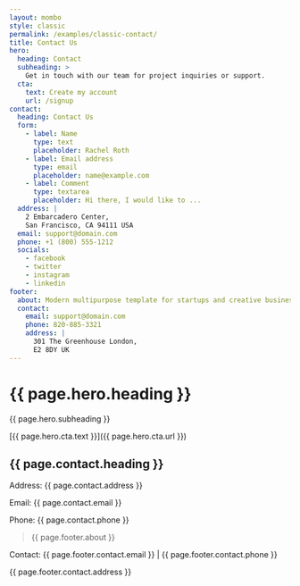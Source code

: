 ```yaml
---
layout: mombo
style: classic
permalink: /examples/classic-contact/
title: Contact Us
hero:
  heading: Contact
  subheading: >
    Get in touch with our team for project inquiries or support.
  cta:
    text: Create my account
    url: /signup
contact:
  heading: Contact Us
  form:
    - label: Name
      type: text
      placeholder: Rachel Roth
    - label: Email address
      type: email
      placeholder: name@example.com
    - label: Comment
      type: textarea
      placeholder: Hi there, I would like to ...
  address: |
    2 Embarcadero Center,
    San Francisco, CA 94111 USA
  email: support@domain.com
  phone: +1 (800) 555-1212
  socials:
    - facebook
    - twitter
    - instagram
    - linkedin
footer:
  about: Modern multipurpose template for startups and creative businesses.
  contact:
    email: support@domain.com
    phone: 820-885-3321
    address: |
      301 The Greenhouse London,
      E2 8DY UK
---
```


# {{ page.hero.heading }}

{{ page.hero.subheading }}

[{{ page.hero.cta.text }}]({{ page.hero.cta.url }})

## {{ page.contact.heading }}

Address: {{ page.contact.address }}

Email: {{ page.contact.email }}

Phone: {{ page.contact.phone }}

> {{ page.footer.about }}

Contact: {{ page.footer.contact.email }} | {{ page.footer.contact.phone }}

{{ page.footer.contact.address }}
